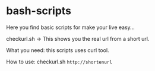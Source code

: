 # bash-scripts
Here you find basic scripts for make your live easy...


checkurl.sh
-> This shows you the real url from a short url.

What you need: this scripts uses curl tool.

How to use: checkurl.sh `http://shortenurl`
